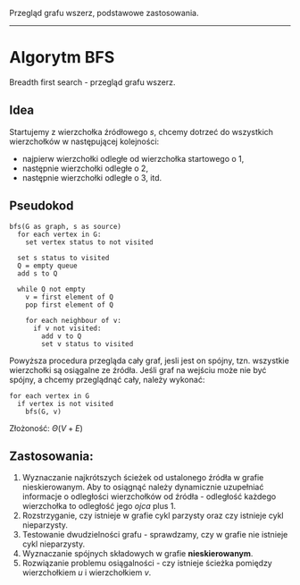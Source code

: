 Przegląd grafu wszerz, podstawowe zastosowania.

---

# Algorytm BFS

Breadth first search - przegląd grafu wszerz.

## Idea
Startujemy z wierzchołka źródłowego $s$, chcemy dotrzeć do wszystkich wierzchołków w następującej kolejności:

* najpierw wierzchołki odległe od wierzchołka startowego o $1$,
* następnie wierzchołki odległe o $2$,
* następnie wierzchołki odległe o $3$, itd.

## Pseudokod

````
bfs(G as graph, s as source)
  for each vertex in G:
    set vertex status to not visited

  set s status to visited
  Q = empty queue
  add s to Q

  while Q not empty
    v = first element of Q
    pop first element of Q

    for each neighbour of v:
      if v not visited:
        add v to Q
        set v status to visited
````
Powyższa procedura przegląda cały graf, jesli jest on spójny, tzn. wszystkie wierzchołki są osiągalne ze źródła. Jeśli graf na wejściu może nie być spójny, a chcemy przeglądnąć cały, należy wykonać:

````
for each vertex in G
  if vertex is not visited
    bfs(G, v)
````

Złożoność: $\Theta(V + E)$

## Zastosowania:
1. Wyznaczanie najkrótszych ścieżek od ustalonego źródła w grafie nieskierowanym. Aby to osiągnąć należy dynamicznie uzupełniać informacje o odległości wierzchołków od źródła - odległość każdego wierzchołka to odległość jego *ojca* plus $1$.
2. Rozstrzyganie, czy istnieje w grafie cykl parzysty oraz czy istnieje cykl nieparzysty.
3. Testowanie dwudzielności grafu - sprawdzamy, czy w grafie nie istnieje cykl nieparzysty.
4. Wyznaczanie spójnych składowych w grafie **nieskierowanym**.
5. Rozwiązanie problemu osiągalności - czy istnieje ścieżka pomiędzy wierzchołkiem $u$ i wierzchołkiem $v$.
